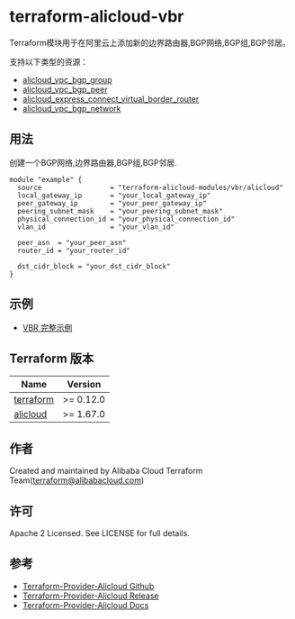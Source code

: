 terraform-alicloud-vbr
======================

Terraform模块用于在阿里云上添加新的边界路由器,BGP网络,BGP组,BGP邻居。

支持以下类型的资源：

* [alicloud_vpc_bgp_group](https://registry.terraform.io/providers/aliyun/alicloud/latest/docs/resources/vpc_bgp_group)
* [alicloud_vpc_bgp_peer](https://registry.terraform.io/providers/aliyun/alicloud/latest/docs/resources/vpc_bgp_peer)
* [alicloud_express_connect_virtual_border_router](https://registry.terraform.io/providers/aliyun/alicloud/latest/docs/resources/express_connect_virtual_border_router)
* [alicloud_vpc_bgp_network](https://registry.terraform.io/providers/aliyun/alicloud/latest/docs/resources/vpc_bgp_network)


## 用法

创建一个BGP网络,边界路由器,BGP组,BGP邻居.

```hcl
module "example" {
  source                 = "terraform-alicloud-modules/vbr/alicloud"
  local_gateway_ip       = "your_local_gateway_ip"
  peer_gateway_ip        = "your_peer_gateway_ip"
  peering_subnet_mask    = "your_peering_subnet_mask"
  physical_connection_id = "your_physical_connection_id"
  vlan_id                = "your_vlan_id"

  peer_asn  = "your_peer_asn"
  router_id = "your_router_id"

  dst_cidr_block = "your_dst_cidr_block"
}
```


## 示例

* [VBR 完整示例](https://github.com/terraform-alicloud-modules/terraform-alicloud-vbr/tree/master/examples/complete)


## Terraform 版本

| Name | Version |
|------|---------|
| <a name="requirement_terraform"></a> [terraform](#requirement\_terraform) | >= 0.12.0 |
| <a name="requirement_alicloud"></a> [alicloud](#requirement\_alicloud) | >= 1.67.0 |

作者
-------
Created and maintained by Alibaba Cloud Terraform Team(terraform@alibabacloud.com)

许可
----
Apache 2 Licensed. See LICENSE for full details.

参考
---------
* [Terraform-Provider-Alicloud Github](https://github.com/terraform-providers/terraform-provider-alicloud)
* [Terraform-Provider-Alicloud Release](https://releases.hashicorp.com/terraform-provider-alicloud/)
* [Terraform-Provider-Alicloud Docs](https://www.terraform.io/docs/providers/alicloud/index.html)
